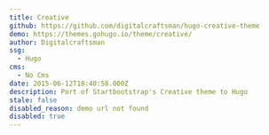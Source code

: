 ```yaml
---
title: Creative
github: https://github.com/digitalcraftsman/hugo-creative-theme
demo: https://themes.gohugo.io/theme/creative/
author: Digitalcraftsman
ssg:
  - Hugo
cms:
  - No Cms
date: 2015-06-12T18:40:58.000Z
description: Port of Startbootstrap's Creative theme to Hugo
stale: false
disabled_reason: demo url not found
disabled: true
---
```

